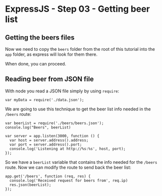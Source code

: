# ExpressJS - Step 03 - Getting beer list

## Getting the beers files

Now we need to copy the `beers` folder from the root of this tutorial into the `app` folder, as express will look for them there.

When done, you can proceed.

## Reading beer from JSON file

With node you read a JSON file simply by using `require`:

    var myData = require('./data.json');

We are going to use this technique to get the beer list info needed in the `/beers` route:

    var beerList = require('./beers/beers.json');
    console.log("Beers", beerList)

    var server = app.listen(3000, function () {
      var host = server.address().address;
      var port = server.address().port;
      console.log('Listening at http://%s:%s', host, port);
    });


So we have a `beerList` variable that contains the info needed for the `/beers` route.
Now we can modify the route to send back the beer list:

    app.get('/beers', function (req, res) {
      console.log('Received request for beers from', req.ip)
      res.json(beerList);
    });
